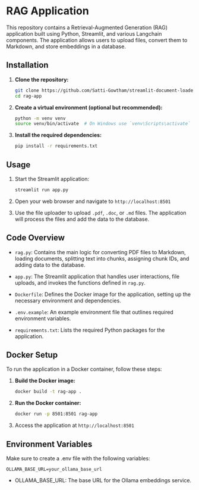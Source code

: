 # RAG Application

This repository contains a Retrieval-Augmented Generation (RAG) application built using Python, Streamlit, and various Langchain components. The application allows users to upload files, convert them to Markdown, and store embeddings in a database.

## Installation

1. **Clone the repository:**

    ```bash
    git clone https://github.com/Satti-Gowtham/streamlit-document-loader.git rag-app
    cd rag-app

2. **Create a virtual environment (optional but recommended):**

    ```bash
    python -m venv venv
    source venv/bin/activate  # On Windows use `venv\Scripts\activate`

3. **Install the required dependencies:**

    ```bash
    pip install -r requirements.txt

## Usage

1. Start the Streamlit application:

    ```bash
    streamlit run app.py

2. Open your web browser and navigate to `http://localhost:8501`

3. Use the file uploader to upload `.pdf`, `.doc`, or `.md` files. The application will process the files and add the data to the database.

## Code Overview

- `rag.py`: Contains the main logic for converting PDF files to Markdown, loading documents, splitting text into chunks, assigning chunk IDs, and adding data to the database.

- `app.py`: The Streamlit application that handles user interactions, file uploads, and invokes the functions defined in `rag.py`.

- `Dockerfile`: Defines the Docker image for the application, setting up the necessary environment and dependencies.

- `.env.example`: An example environment file that outlines required environment variables.

- `requirements.txt`: Lists the required Python packages for the application.

## Docker Setup

To run the application in a Docker container, follow these steps:

1. **Build the Docker image:**

    ```bash
    docker build -t rag-app .

2. **Run the Docker container:**

    ```bash
    docker run -p 8501:8501 rag-app

3. Access the application at `http://localhost:8501`

## Environment Variables

Make sure to create a .env file with the following variables:

```
OLLAMA_BASE_URL=your_ollama_base_url
```
- OLLAMA_BASE_URL: The base URL for the Ollama embeddings service.